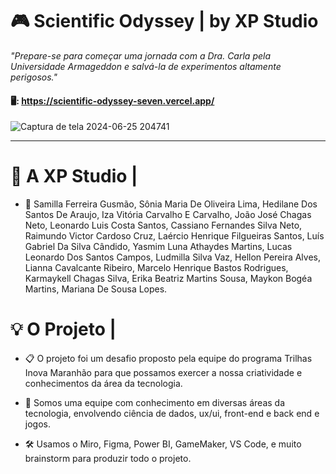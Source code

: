  # 🎮 Scientific Odyssey | by XP Studio

<em>"Prepare-se para começar uma jornada com a Dra. Carla pela Universidade Armageddon e salvá-la de experimentos altamente perigosos."</em>

#### 🖥️: https://scientific-odyssey-seven.vercel.app/
![Captura de tela 2024-06-25 204741](https://github.com/YasmimLunna/scientific-odyssey/assets/27229715/8ff6a923-5c8c-462b-9906-4884c89f14c5)
___

 # 👥 A XP Studio |

- 👾 Samilla Ferreira Gusmão, Sônia Maria De Oliveira Lima, Hedilane Dos Santos De Araujo, Iza Vitória Carvalho E Carvalho, João José Chagas Neto, Leonardo Luis Costa Santos, Cassiano Fernandes Silva Neto, Raimundo Victor Cardoso Cruz, Laércio Henrique Filgueiras Santos, Luís Gabriel Da Silva Cândido, Yasmim Luna Athaydes Martins, Lucas Leonardo Dos Santos Campos, Ludmilla Silva Vaz, Hellon Pereira Alves, Lianna Cavalcante Ribeiro, Marcelo Henrique Bastos Rodrigues, Karmaykell Chagas Silva, Erika Beatriz Martins Sousa, Maykon Bogéa Martins, Mariana De Sousa Lopes.
  
 # 💡 O Projeto |

- 📋 O projeto foi um desafio proposto pela equipe do programa Trilhas Inova Maranhão para que possamos exercer a nossa criatividade e conhecimentos da área da tecnologia.
  
- 💼 Somos uma equipe com conhecimento em diversas áreas da tecnologia, envolvendo ciência de dados, ux/ui, front-end e back end e jogos.
  
- 🛠️ Usamos o Miro, Figma, Power BI, GameMaker, VS Code, e muito brainstorm para produzir todo o projeto.
